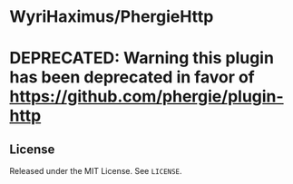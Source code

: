 # WyriHaximus/PhergieHttp

# DEPRECATED: Warning this plugin has been deprecated in favor of https://github.com/phergie/plugin-http

## License

Released under the MIT License. See `LICENSE`.
